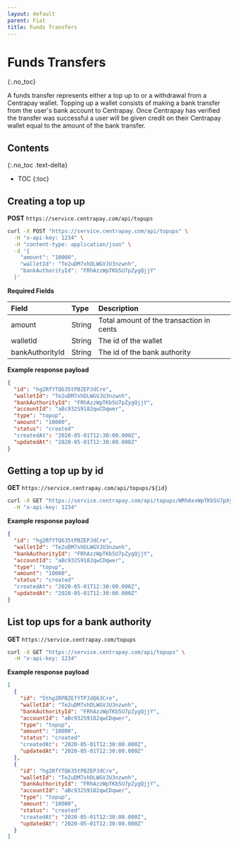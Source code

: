 ```yaml
---
layout: default
parent: Fiat
title: Funds Transfers
---
```


# Funds Transfers
{:.no_toc}

A funds transfer represents either a top up to or a withdrawal from a Centrapay wallet. Topping up a wallet consists of making a bank transfer from the user's bank account to Centrapay. Once Centrapay has verified the transfer was successful a user will be given credit on their Centrapay wallet equal to the amount of the bank transfer.

## Contents
{:.no_toc .text-delta}

* TOC
{:toc}


## Creating a top up

**POST** `https://service.centrapay.com/api/topups`

```sh
curl -X POST "https://service.centrapay.com/api/topups" \
  -H "x-api-key: 1234" \
  -H "content-type: application/json" \
  -d '{
    "amount": "10000",
    "walletId": "Te2uDM7xhDLWGVJU3nzwnh",
    "bankAuthorityId": "FRhAzzWpTKb5U7pZygQjjY"
  }'
```

**Required Fields**

|      Field      |  Type  |               Description                |
|:--------------- |:------ |:---------------------------------------- |
| amount          | String | Total amount of the transaction in cents |
| walletId        | String | The id of the wallet                     |
| bankAuthorityId | String | The id of the bank authority             |

**Example response payload**

```json
{
  "id": "hg2RfYTQ635tPBZEPJdCre",
  "walletId": "Te2uDM7xhDLWGVJU3nzwnh",
  "bankAuthorityId": "FRhAzzWpTKb5U7pZygQjjY",
  "accountId": "aBc932S9182qwCDqwer",
  "type": "topup",
  "amount": "10000",
  "status": "created"
  "createdAt": "2020-05-01T12:30:00.000Z",
  "updatedAt": "2020-05-01T12:30:00.000Z"
}
```

## Getting a top up by id

**GET** `https://service.centrapay.com/api/topups/${id}`

```sh
curl -X GET "https://service.centrapay.com/api/topups/WRhAxxWpTKb5U7pXyxQjjY" \
  -H "x-api-key: 1234"
```

**Example response payload**

```json
{
  "id": "hg2RfYTQ635tPBZEPJdCre",
  "walletId": "Te2uDM7xhDLWGVJU3nzwnh",
  "bankAuthorityId": "FRhAzzWpTKb5U7pZygQjjY",
  "accountId": "aBc932S9182qwCDqwer",
  "type": "topup",
  "amount": "10000",
  "status": "created"
  "createdAt": "2020-05-01T12:30:00.000Z",
  "updatedAt": "2020-05-01T12:30:00.000Z"
}
```

## List top ups for a bank authority

**GET** `https://service.centrapay.com/topups`

```sh
curl -X GET "https://service.centrapay.com/api/topups" \
  -H "x-api-key: 1234"
```

**Example response payload**

```json
[
  {
    "id": "5thg2RPBZEfYTPJdQ63Cre",
    "walletId": "Te2uDM7xhDLWGVJU3nzwnh",
    "bankAuthorityId": "FRhAzzWpTKb5U7pZygQjjY",
    "accountId": "aBc932S9182qwCDqwer",
    "type": "topup",
    "amount": "10000",
    "status": "created"
    "createdAt": "2020-05-01T12:30:00.000Z",
    "updatedAt": "2020-05-01T12:30:00.000Z"
  },
  {
    "id": "hg2RfYTQ635tPBZEPJdCre",
    "walletId": "Te2uDM7xhDLWGVJU3nzwnh",
    "bankAuthorityId": "FRhAzzWpTKb5U7pZygQjjY",
    "accountId": "aBc932S9182qwCDqwer",
    "type": "topup",
    "amount": "10000",
    "status": "created"
    "createdAt": "2020-05-01T12:30:00.000Z",
    "updatedAt": "2020-05-01T12:30:00.000Z"
  }
]
```
